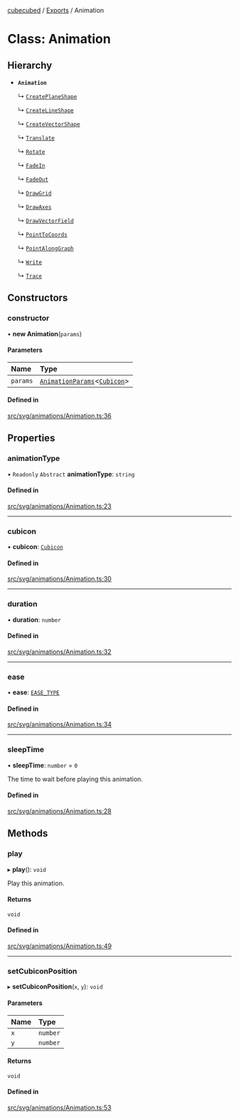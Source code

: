 [cubecubed](/reference/README.md) / [Exports](/reference/modules.md) / Animation

# Class: Animation

## Hierarchy

- **`Animation`**

  ↳ [`CreatePlaneShape`](/reference/classes/CreatePlaneShape.md)

  ↳ [`CreateLineShape`](/reference/classes/CreateLineShape.md)

  ↳ [`CreateVectorShape`](/reference/classes/CreateVectorShape.md)

  ↳ [`Translate`](/reference/classes/Translate.md)

  ↳ [`Rotate`](/reference/classes/Rotate.md)

  ↳ [`FadeIn`](/reference/classes/FadeIn.md)

  ↳ [`FadeOut`](/reference/classes/FadeOut.md)

  ↳ [`DrawGrid`](/reference/classes/DrawGrid.md)

  ↳ [`DrawAxes`](/reference/classes/DrawAxes.md)

  ↳ [`DrawVectorField`](/reference/classes/DrawVectorField.md)

  ↳ [`PointToCoords`](/reference/classes/PointToCoords.md)

  ↳ [`PointAlongGraph`](/reference/classes/PointAlongGraph.md)

  ↳ [`Write`](/reference/classes/Write.md)

  ↳ [`Trace`](/reference/classes/Trace.md)

## Constructors

### constructor

• **new Animation**(`params`)

#### Parameters

| Name | Type |
| :------ | :------ |
| `params` | [`AnimationParams`](/reference/interfaces/AnimationParams.md)<[`Cubicon`](/reference/classes/Cubicon.md)\> |

#### Defined in

[src/svg/animations/Animation.ts:36](https://github.com/imaphatduc/cubecubed/blob/0c47e8e/src/svg/animations/Animation.ts#L36)

## Properties

### animationType

• `Readonly` `Abstract` **animationType**: `string`

#### Defined in

[src/svg/animations/Animation.ts:23](https://github.com/imaphatduc/cubecubed/blob/0c47e8e/src/svg/animations/Animation.ts#L23)

___

### cubicon

• **cubicon**: [`Cubicon`](/reference/classes/Cubicon.md)

#### Defined in

[src/svg/animations/Animation.ts:30](https://github.com/imaphatduc/cubecubed/blob/0c47e8e/src/svg/animations/Animation.ts#L30)

___

### duration

• **duration**: `number`

#### Defined in

[src/svg/animations/Animation.ts:32](https://github.com/imaphatduc/cubecubed/blob/0c47e8e/src/svg/animations/Animation.ts#L32)

___

### ease

• **ease**: [`EASE_TYPE`](/reference/types/EASE_TYPE.md)

#### Defined in

[src/svg/animations/Animation.ts:34](https://github.com/imaphatduc/cubecubed/blob/0c47e8e/src/svg/animations/Animation.ts#L34)

___

### sleepTime

• **sleepTime**: `number` = `0`

The time to wait before playing this animation.

#### Defined in

[src/svg/animations/Animation.ts:28](https://github.com/imaphatduc/cubecubed/blob/0c47e8e/src/svg/animations/Animation.ts#L28)

## Methods

### play

▸ **play**(): `void`

Play this animation.

#### Returns

`void`

#### Defined in

[src/svg/animations/Animation.ts:49](https://github.com/imaphatduc/cubecubed/blob/0c47e8e/src/svg/animations/Animation.ts#L49)

___

### setCubiconPosition

▸ **setCubiconPosition**(`x`, `y`): `void`

#### Parameters

| Name | Type |
| :------ | :------ |
| `x` | `number` |
| `y` | `number` |

#### Returns

`void`

#### Defined in

[src/svg/animations/Animation.ts:53](https://github.com/imaphatduc/cubecubed/blob/0c47e8e/src/svg/animations/Animation.ts#L53)
